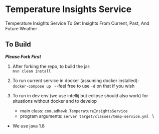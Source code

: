 # Temperature Insights Service
Temperature Insights Service To Get Insights From Current, Past, And Future Weather

## To Build
<i>**Please Fork First**</i>

1. After forking the repo, to build the jar: \
    `mvn clean install`
    
2. To run current service in docker (assuming docker installed): \
    `docker-compose up ` --feel free to use `-d` on that if you wish
3. To run in dev env (we use intellij but eclipse should also work) for situations without docker and to develop
    - main class: `com.adhawk.TemperatureInsightsService`
    - program arguments: `server target/classes/temp-service.yml ` \
    
* We use java 1.8        
